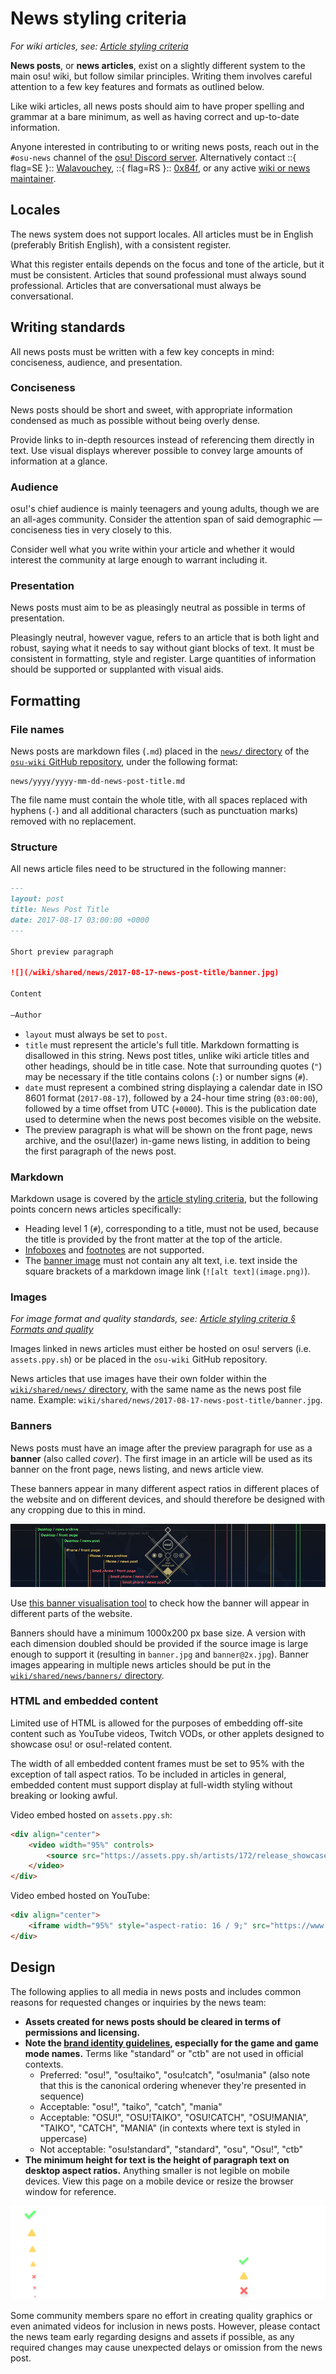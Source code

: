 # News styling criteria

*For wiki articles, see: [Article styling criteria](/wiki/Article_styling_criteria)*

**News posts**, or **news articles**, exist on a slightly different system to the main osu! wiki, but follow similar principles. Writing them involves careful attention to a few key features and formats as outlined below.

Like wiki articles, all news posts should aim to have proper spelling and grammar at a bare minimum, as well as having correct and up-to-date information.

Anyone interested in contributing to or writing news posts, reach out in the `#osu-news` channel of the [osu! Discord server](https://discord.com/invite/ppy). Alternatively contact ::{ flag=SE }:: [Walavouchey](https://osu.ppy.sh/users/5773079), ::{ flag=RS }:: [0x84f](https://osu.ppy.sh/users/7944724), or any active [wiki or news maintainer](/wiki/People/osu!_wiki_maintainers).

## Locales

The news system does not support locales. All articles must be in English (preferably British English), with a consistent register.

What this register entails depends on the focus and tone of the article, but it must be consistent. Articles that sound professional must always sound professional. Articles that are conversational must always be conversational.

## Writing standards

All news posts must be written with a few key concepts in mind: conciseness, audience, and presentation.

### Conciseness

News posts should be short and sweet, with appropriate information condensed as much as possible without being overly dense.

Provide links to in-depth resources instead of referencing them directly in text. Use visual displays wherever possible to convey large amounts of information at a glance.

### Audience

osu!'s chief audience is mainly teenagers and young adults, though we are an all-ages community. Consider the attention span of said demographic — conciseness ties in very closely to this.

Consider well what you write within your article and whether it would interest the community at large enough to warrant including it.

### Presentation

News posts must aim to be as pleasingly neutral as possible in terms of presentation.

Pleasingly neutral, however vague, refers to an article that is both light and robust, saying what it needs to say without giant blocks of text. It must be consistent in formatting, style and register. Large quantities of information should be supported or supplanted with visual aids.

## Formatting

### File names

News posts are markdown files (`.md`) placed in the [`news/` directory](https://github.com/ppy/osu-wiki/tree/master/news) of the [`osu-wiki` GitHub repository](https://github.com/ppy/osu-wiki), under the following format:

```
news/yyyy/yyyy-mm-dd-news-post-title.md
```

The file name must contain the whole title, with all spaces replaced with hyphens (`-`) and all additional characters (such as punctuation marks) removed with no replacement.

### Structure

All news article files need to be structured in the following manner:

```markdown
---
layout: post
title: News Post Title
date: 2017-08-17 03:00:00 +0000
---

Short preview paragraph

![](/wiki/shared/news/2017-08-17-news-post-title/banner.jpg)

Content

—Author
```

- `layout` must always be set to `post`.
- `title` must represent the article's full title. Markdown formatting is disallowed in this string. News post titles, unlike wiki article titles and other headings, should be in title case. Note that surrounding quotes (`"`) may be necessary if the title contains colons (`:`) or number signs (`#`).
- `date` must represent a combined string displaying a calendar date in ISO 8601 format (`2017-08-17`), followed by a 24-hour time string (`03:00:00`), followed by a time offset from UTC (`+0000`). This is the publication date used to determine when the news post becomes visible on the website.
- The preview paragraph is what will be shown on the front page, news archive, and the osu!(lazer) in-game news listing, in addition to being the first paragraph of the news post.

### Markdown

Markdown usage is covered by the [article styling criteria](/wiki/Article_styling_criteria), but the following points concern news articles specifically:

- Heading level 1 (`#`), corresponding to a title, must not be used, because the title is provided by the front matter at the top of the article.
- [Infoboxes](/wiki/Article_styling_criteria/Formatting#infoboxes) and [footnotes](/wiki/Article_styling_criteria/Formatting#footnotes) are not supported.
- The [banner image](#banners) must not contain any alt text, i.e. text inside the square brackets of a markdown image link (`![alt text](image.png)`).

### Images

*For image format and quality standards, see: [Article styling criteria § Formats and quality](/wiki/Article_styling_criteria/Formatting#formats-and-quality)*

Images linked in news articles must either be hosted on osu! servers (i.e. `assets.ppy.sh`) or be placed in the `osu-wiki` GitHub repository.

News articles that use images have their own folder within the [`wiki/shared/news/` directory](https://github.com/ppy/osu-wiki/tree/master/wiki/shared/news), with the same name as the news post file name. Example: `wiki/shared/news/2017-08-17-news-post-title/banner.jpg`.

### Banners

News posts must have an image after the preview paragraph for use as a **banner** (also called *cover*). The first image in an article will be used as its banner on the front page, news listing, and news article view.

These banners appear in many different aspect ratios in different places of the website and on different devices, and should therefore be designed with any cropping due to this in mind.

![News post banner aspect ratio reference](img/banner-sizes.png "News post banner aspect ratio reference. Note that mobile devices may fall anywhere within or even slightly outside the common ranges specified here.")

Use [this banner visualisation tool](https://tanza.me/tools/osu-vis/) to check how the banner will appear in different parts of the website.

Banners should have a minimum 1000x200 px base size. A version with each dimension doubled should be provided if the source image is large enough to support it (resulting in `banner.jpg` and `banner@2x.jpg`). Banner images appearing in multiple news articles should be put in the [`wiki/shared/news/banners/` directory](https://github.com/ppy/osu-wiki/tree/master/wiki/shared/news/banners).

### HTML and embedded content

Limited use of HTML is allowed for the purposes of embedding off-site content such as YouTube videos, Twitch VODs, or other applets designed to showcase osu! or osu!-related content.

The width of all embedded content frames must be set to 95% with the exception of tall aspect ratios. To be included in articles in general, embedded content must support display at full-width styling without breaking or looking awful.

Video embed hosted on `assets.ppy.sh`:

```html
<div align="center">
    <video width="95%" controls>
        <source src="https://assets.ppy.sh/artists/172/release_showcase.mp4" type="video/mp4" preload="none">
    </video>
</div>
```

Video embed hosted on YouTube:

```html
<div align="center">
    <iframe width="95%" style="aspect-ratio: 16 / 9;" src="https://www.youtube.com/embed/cXkiX7u4a9g" frameborder="0" allowfullscreen></iframe>
</div>
```

## Design

The following applies to all media in news posts and includes common reasons for requested changes or inquiries by the news team:

- **Assets created for news posts should be cleared in terms of permissions and licensing.**
- **Note the [brand identity guidelines](/wiki/Brand_identity_guidelines), especially for the game and game mode names.** Terms like "standard" or "ctb" are not used in official contexts.
  - Preferred: "osu!", "osu!taiko", "osu!catch", "osu!mania" (also note that this is the canonical ordering whenever they're presented in sequence)
  - Acceptable: "osu!", "taiko", "catch", "mania"
  - Acceptable: "OSU!", "OSU!TAIKO", "OSU!CATCH", "OSU!MANIA", "TAIKO", "CATCH", "MANIA" (in contexts where text is styled in uppercase)
  - Not acceptable: "osu!standard", "standard", "osu", "Osu!", "ctb"
- **The minimum height for text is the height of paragraph text on desktop aspect ratios.** Anything smaller is not legible on mobile devices. View this page on a mobile device or resize the browser window for reference.

![Text size reference](img/text-size.png "Minimum text size reference for images.")

Some community members spare no effort in creating quality graphics or even animated videos for inclusion in news posts. However, please contact the news team early regarding designs and assets if possible, as any required changes may cause unexpected delays or omission from the news post.
